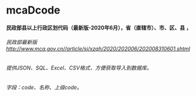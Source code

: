 # mcaDcode

#### 民政部县以上行政区划代码（最新版-2020年6月），省（直辖市）、市、区、县 ，

###### 民政部最新版 http://www.mca.gov.cn//article/sj/xzqh/2020/202006/202008310601.shtml

###### 提供JSON、SQL、Excel、CSV格式，方便获取导入到数据库。

###### 字段：code、名称、上级code。
